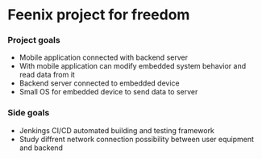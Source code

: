 # Feenix project for freedom
### Project goals
* Mobile application connected with backend server
* With mobile application can modify embedded system behavior and read data from it
* Backend server connected to embedded device
* Small OS for embedded device to send data to server

### Side goals
* Jenkings CI/CD automated building and testing framework
* Study diffrent network connection possibility between user equipment and backend

